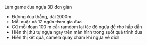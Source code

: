 Làm game đua ngựa 3D đơn giản	
- Đường đua thẳng, dài 2000m	
- Mỗi cuộc có 12 ngừa tham gia đua	
- Cứ mỗi đoạn 100 m cần ramdom lại tốc độ ngựa để cho hấp dẫn	
- Hiển thị thứ tự ngựa ngay trên màn hình trong suốt quá trình đua	
- Hiển thị kết quả, camera quay chậm khi ngựa về đích	
